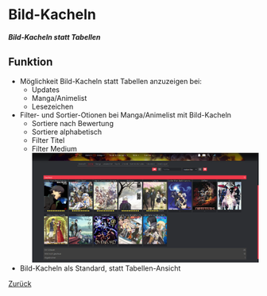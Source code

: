# Bild-Kacheln
##### Bild-Kacheln statt Tabellen
## Funktion
+ Möglichkeit Bild-Kacheln statt Tabellen anzuzeigen bei:
  + Updates
  + Manga/Animelist
  + Lesezeichen
+ Filter- und Sortier-Otionen bei Manga/Animelist mit Bild-Kacheln
  + Sortiere nach Bewertung
  + Sortiere alphabetisch
  + Filter Titel
  + Filter Medium
  ![Bild](../screenshots/pictureList.png)
+ Bild-Kacheln als Standard, statt Tabellen-Ansicht

[Zurück](../)
